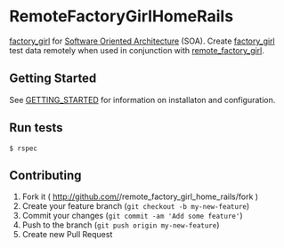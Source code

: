 # RemoteFactoryGirlHomeRails

[factory_girl](https://github.com/thoughtbot/factory_girl) for [Software Oriented Architecture](http://en.wikipedia.org/wiki/Service-oriented_architecture) (SOA). Create [factory_girl](https://github.com/thoughtbot/factory_girl) test data remotely when used in conjunction with [remote_factory_girl](https://github.com/tdouce/remote_factory_girl).

## Getting Started

See [GETTING_STARTED](https://github.com/tdouce/remote_factory_girl/wiki/Getting-Started) for information on installaton and configuration.


## Run tests


    $ rspec


## Contributing

1. Fork it ( http://github.com/<my-github-username>/remote_factory_girl_home_rails/fork )
2. Create your feature branch (`git checkout -b my-new-feature`)
3. Commit your changes (`git commit -am 'Add some feature'`)
4. Push to the branch (`git push origin my-new-feature`)
5. Create new Pull Request
